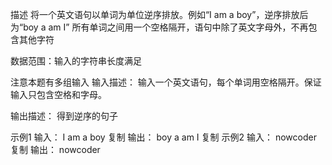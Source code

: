 描述
将一个英文语句以单词为单位逆序排放。例如“I am a boy”，逆序排放后为“boy a am I”
所有单词之间用一个空格隔开，语句中除了英文字母外，不再包含其他字符

数据范围：输入的字符串长度满足 

注意本题有多组输入
输入描述：
输入一个英文语句，每个单词用空格隔开。保证输入只包含空格和字母。

输出描述：
得到逆序的句子

示例1
输入：
I am a boy
复制
输出：
boy a am I
复制
示例2
输入：
nowcoder
复制
输出：
nowcoder